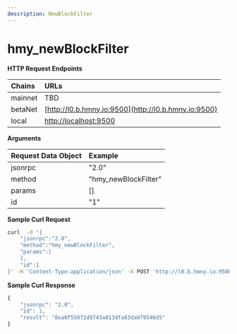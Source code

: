 ```yaml
---
description: NewBlockFilter
---
```


# hmy\_newBlockFilter

**HTTP Request Endpoints**

| Chains | URLs |
| :--- | :--- |
| mainnet | TBD |
| betaNet | [http://l0.b.hmny.io:9500](http://l0.b.hmny.io:9500) |
| local | [http://localhost:9500](http://localhost:9500) |

**Arguments**

| Request Data Object | Example |
| :--- | :--- |
| jsonrpc | "2.0" |
| method | "hmy\_newBlockFilter" |
| params | \[\] |
| id | "1" |

**Sample Curl Request**

```bash
curl  -d '{
    "jsonrpc":"2.0", 
    "method":"hmy_newBlockFilter", 
    "params":[
    ],
    "id":1
}' -H 'Content-Type:application/json' -X POST 'http://l0.b.hmny.io:9500'
```

**Sample Curl Response**

```javascript
{
    "jsonrpc": "2.0",
    "id": 1,
    "result": "0xa0f550f2d9743a813dfa83da979546d5"
}
```

